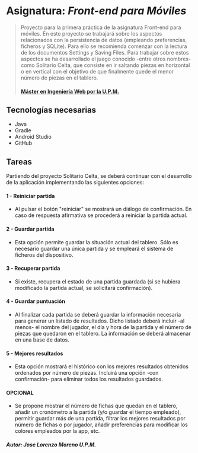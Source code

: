# Asignatura: *Front-end para Móviles*
> Proyecto para la primera práctica de la asignatura Front-end para móviles.
> En este proyecto se trabajará sobre los aspectos relacionados con la persistencia de datos (empleando preferencias, ficheros y SQLite). Para ello se recomienda comenzar con la lectura de los documentos Settings y Saving Files. Para trabajar sobre estos aspectos se ha desarrollado el juego conocido -entre otros nombres- como Solitario Celta, que consiste en ir saltando piezas en horizontal o en vertical con el objetivo de que finalmente quede el menor número de piezas en el tablero.
> #### [Máster en Ingeniería Web por la U.P.M.](http://miw.etsisi.upm.es)

## Tecnologías necesarias
* Java
* Gradle
* Android Studio
* GitHub

## Tareas
Partiendo del proyecto Solitario Celta, se deberá continuar con el desarrollo de la aplicación implementando las siguientes opciones:
#### 1 - Reiniciar partida
* Al pulsar el botón "reiniciar" se mostrará un diálogo de confirmación. En caso de respuesta afirmativa se procederá a reiniciar la partida actual.
#### 2 - Guardar partida
* Esta opción permite guardar la situación actual del tablero. Sólo es necesario guardar una única partida y se empleará el sistema de ficheros del dispositivo.

#### 3 - Recuperar partida
* Si existe, recupera el estado de una partida guardada (si se hubiera modificado la partida actual, se solicitará confirmación).

#### 4 - Guardar puntuación
* Al finalizar cada partida se deberá guardar la información necesaria para generar un listado de resultados. Dicho listado deberá incluir -al menos- el nombre del jugador, el día y hora de la partida y el número de piezas que quedaron en el tablero. La información se deberá almacenar en una base de datos.

#### 5 - Mejores resultados
* Esta opción mostrará el histórico con los mejores resultados obtenidos ordenados por número de piezas. Incluirá una opción -con confirmación- para eliminar todos los resultados guardados.

#### OPCIONAL
* Se propone mostrar el número de fichas que quedan en el tablero, añadir un cronómetro a la partida (y/o guardar el tiempo empleado), permitir guardar más de una partida, filtrar los mejores resultados por número de fichas o por jugador, añadir preferencias para modificar los colores empleados por la app, etc.


##### Autor: Jose Lorenzo Moreno U.P.M.
